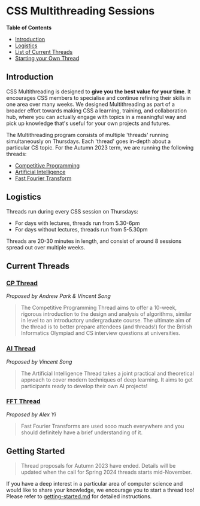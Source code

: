 # CSS Multithreading Sessions

**Table of Contents**
* [Introduction](#introduction)
* [Logistics](#logistics)
* [List of Current Threads](#current-threads)
* [Starting your Own Thread](#getting-started)

## Introduction

CSS Multithreading is designed to **give you the best value for your time**. It encourages CSS members to specialise and continue refining their skills in one area over many weeks. We designed Multithreading as part of a broader effort towards making CSS a learning, training, and collaboration hub, where you can actually engage with topics in a meaningful way and pick up knowledge that's useful for your own projects and futures.

The Multithreading program consists of multiple 'threads' running simultaneously on Thursdays. Each 'thread' goes in-depth about a particular CS topic. For the Autumn 2023 term, we are running the following threads:
* [Competitive Programming](cp/README.md)
* [Artificial Intelligence](ai/README.md)
* [Fast Fourier Transform](fft/README.md)

## Logistics
Threads run during every CSS session on Thursdays:

* For days with lectures, threads run from 5.30-6pm
* For days without lectures, threads run from 5-5.30pm

Threads are 20-30 minutes in length, and consist of around 8 sessions spread out over multiple weeks. 

## Current Threads

### [CP Thread](cp/README.md)
_Proposed by Andrew Park & Vincent Song_

> The Competitive Programming Thread aims to offer a 10-week, rigorous introduction to the design and analysis of algorithms, similar in level to an introductory undergraduate course. The ultimate aim of the thread is to better prepare attendees (and threads!) for the British Informatics Olympiad and CS interview questions at universities.

### [AI Thread](ai/README.md)
_Proposed by Vincent Song_

> The Artificial Intelligence Thread takes a joint practical and theoretical approach to cover modern techniques of deep learning. It aims to get participants ready to develop their own AI projects!

### [FFT Thread](fft/README.md)
_Proposed by Alex Yi_

> Fast Fourier Transforms are used sooo much everywhere and you should definitely have a brief understanding of it.

## Getting Started

> Thread proposals for Autumn 2023 have ended. Details will be updated when the call for Spring 2024 threads starts mid-November.

If you have a deep interest in a particular area of computer science and would like to share your knowledge, we encourage you to start a thread too! Please refer to [getting-started.md](getting-started.md) for detailed instructions. 
